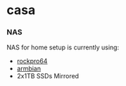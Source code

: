 # casa

### NAS
NAS for home setup is currently using:
- [rockpro64](https://www.pine64.org/rockpro64/)
- [armbian](https://www.armbian.com/rockpro64/)
- 2x1TB SSDs Mirrored
